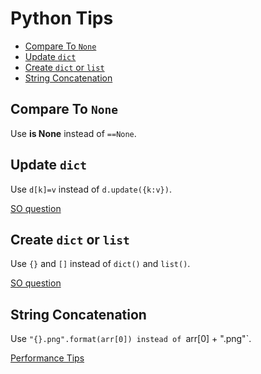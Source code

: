 # Python Tips

* [Compare To `None`](#compare-to-none)
* [Update `dict`](#update-dict)
* [Create `dict` or `list`](#create-dict-or-list)
* [String Concatenation](#string-concatenation)

## Compare To `None`

Use **is None** instead of `==None`.

## Update `dict`

Use `d[k]=v` instead of `d.update({k:v})`.

[SO question](https://stackoverflow.com/questions/15456158/python-dict-update-vs-subscript-to-add-a-single-key-value-pair)

## Create `dict` or `list`

Use `{}` and `[]` instead of `dict()` and `list()`.

[SO question](https://stackoverflow.com/questions/5790860/and-vs-list-and-dict-which-is-better)

## String Concatenation

Use `"{}.png".format(arr[0]) instead of `arr[0] + ".png"`.
 
[Performance Tips](https://wiki.python.org/moin/PythonSpeed/PerformanceTips#head-c849d5d5d94bc3eacbff9d5746af4083443cf2ca)
